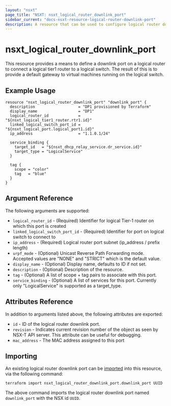 ```yaml
---
layout: "nsxt"
page_title: "NSXT: nsxt_logical_router_downlink_port"
sidebar_current: "docs-nsxt-resource-logical-router-downlink-port"
description: A resource that can be used to configure logical router downlink port in NSX.
---
```


# nsxt_logical_router_downlink_port

This resource provides a means to define a downlink port on a logical router to connect a logical tier1 router to a logical switch. The result of this is to provide a default gateway to virtual machines running on the logical switch.

## Example Usage

```hcl
resource "nsxt_logical_router_downlink_port" "downlink_port" {
  description                   = "DP1 provisioned by Terraform"
  display_name                  = "DP1"
  logical_router_id             = "${nsxt_logical_tier1_router.rtr1.id}"
  linked_logical_switch_port_id = "${nsxt_logical_port.logical_port1.id}"
  ip_address                    = "1.1.0.1/24"

  service_binding {
    target_id   = "${nsxt_dhcp_relay_service.dr_service.id}"
    target_type = "LogicalService"
  }

  tag {
    scope = "color"
    tag   = "blue"
  }
}
```

## Argument Reference

The following arguments are supported:

* `logical_router_id` - (Required) Identifier for logical Tier-1 router on which this port is created
* `linked_logical_switch_port_id` - (Required) Identifier for port on logical switch to connect to
* `ip_address` - (Required) Logical router port subnet (ip_address / prefix length)
* `urpf_mode` - (Optional) Unicast Reverse Path Forwarding mode. Accepted values are "NONE" and "STRICT" which is the default value.
* `display_name` - (Optional) Display name, defaults to ID if not set.
* `description` - (Optional) Description of the resource.
* `tag` - (Optional) A list of scope + tag pairs to associate with this port.
* `service_binding` - (Optional) A list of services for this port. Currently only "LogicalService" is supported as a target_type.

## Attributes Reference

In addition to arguments listed above, the following attributes are exported:

* `id` - ID of the logical router downlink port.
* `revision` - Indicates current revision number of the object as seen by NSX-T API server. This attribute can be useful for debugging.
* `mac_address` - The MAC address assigned to this port

## Importing

An existing logical router downlink port can be [imported][docs-import] into this resource, via the following command:

[docs-import]: /docs/import/index.html

```
terraform import nsxt_logical_router_downlink_port.downlink_port UUID
```

The above command imports the logical router downlink port named `downlink_port` with the NSX id `UUID`.
